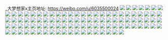 _大梦想家x主页地址: https://weibo.com/u/6035500024 
![](https://wx4.sinaimg.cn/mw2000/006AslgAly1h8ufgo9o2uj30u0140n3m.jpg) 
![](https://wx4.sinaimg.cn/mw2000/006AslgAly1h867pinxw9j30u01407bp.jpg) 
![](https://wx4.sinaimg.cn/mw2000/006AslgAly1h867pjcsnbj30u0140dng.jpg) 
![](https://wx4.sinaimg.cn/mw2000/006AslgAly1h47mxq3k38j30pe10un1l.jpg) 
![](https://wx4.sinaimg.cn/mw2000/006AslgAly1h0hx1yq34ij30u01hcwkw.jpg) 
![](https://wx4.sinaimg.cn/mw2000/006AslgAly1h08kspc86gj30u01sygqg.jpg) 
![](https://wx4.sinaimg.cn/mw2000/006AslgAly1h01cc7ik1zj30u0140qc5.jpg) 
![](https://wx4.sinaimg.cn/mw2000/006AslgAly1gzq0sen0v3j30u0190gsj.jpg) 
![](https://wx4.sinaimg.cn/mw2000/006AslgAly1gzq0sg21rvj30u0140dlc.jpg) 
![](https://wx4.sinaimg.cn/mw2000/006AslgAly1gy6p86gew8j30u01sygqw.jpg) 
![](https://wx4.sinaimg.cn/mw2000/006AslgAly1gy6p82mxpcj30u01syn2o.jpg) 
![](https://wx4.sinaimg.cn/mw2000/006AslgAly1gy6p80bdbuj30u01sytdh.jpg) 
![](https://wx4.sinaimg.cn/mw2000/006AslgAly1gy6p7zvpclj30u01sydmg.jpg) 
![](https://wx4.sinaimg.cn/mw2000/006AslgAly1gy5a1mfbrkj33402c0kjn.jpg) 
![](https://wx4.sinaimg.cn/mw2000/006AslgAly1gy5a1pjolmj33402c0hdv.jpg) 
![](https://wx4.sinaimg.cn/mw2000/006AslgAly1gy5a1znb7xj32c0340kjn.jpg) 
![](https://wx4.sinaimg.cn/mw2000/006AslgAly1gy59vy6c22j33402c0hdu.jpg) 
![](https://wx4.sinaimg.cn/mw2000/006AslgAly1gy59w3xr6qj33402c0hdu.jpg) 
![](https://wx4.sinaimg.cn/mw2000/006AslgAly1gy59w6tvsuj33402c0x6q.jpg) 
![](https://wx4.sinaimg.cn/mw2000/006AslgAly1gy59wcfaytj33402c0x6q.jpg) 
![](https://wx4.sinaimg.cn/mw2000/006AslgAly1gy59z6y22kj33402c01kz.jpg) 
![](https://wx4.sinaimg.cn/mw2000/006AslgAly1gy0ok1qjq4j31o0280b29.jpg) 
![](https://wx4.sinaimg.cn/mw2000/006AslgAly1gy0ok07wxcj31o0280u0x.jpg) 
![](https://wx4.sinaimg.cn/mw2000/006AslgAly1gy0ok2xoc5j31o0280hdt.jpg) 
![](https://wx4.sinaimg.cn/mw2000/006AslgAly1gxl82gns0oj30u0140djz.jpg) 
![](https://wx4.sinaimg.cn/mw2000/006AslgAly1gw2wgalddrj30u0140jxr.jpg) 
![](https://wx4.sinaimg.cn/mw2000/006AslgAly1gw2wgcl0lwj30u014044r.jpg) 
![](https://wx4.sinaimg.cn/mw2000/006AslgAly1gs063equzij31400u0n4k.jpg) 
![](https://wx4.sinaimg.cn/mw2000/006AslgAly1gs063ondl1j31400u048u.jpg) 
![](https://wx4.sinaimg.cn/mw2000/006AslgAly1gs063nmj5xj30rs4r44qq.jpg) 
![](https://wx4.sinaimg.cn/mw2000/006AslgAly1gs063inwaoj30rs5574qq.jpg) 
![](https://wx4.sinaimg.cn/mw2000/006AslgAly1grktttiv3jj33402c0npd.jpg) 
![](https://wx4.sinaimg.cn/mw2000/006AslgAly1grkttw1vnfj33402c04qq.jpg) 
![](https://wx4.sinaimg.cn/mw2000/006AslgAly1gr2oclgnj3j30qo10qjvv.jpg) 
![](https://wx4.sinaimg.cn/mw2000/006AslgAly1gr2oc77u7yj32o03k0kjm.jpg) 
![](https://wx4.sinaimg.cn/mw2000/006AslgAly1gr2obu0wvoj32o03k04qr.jpg) 
![](https://wx4.sinaimg.cn/mw2000/006AslgAly1gr2obn7v5nj33k02o0u0z.jpg) 
![](https://wx4.sinaimg.cn/mw2000/006AslgAly1gr2obr1azej32o03k01l0.jpg) 
![](https://wx4.sinaimg.cn/mw2000/006AslgAly1gr2obyk5pvj32o03k0e84.jpg) 
![](https://wx4.sinaimg.cn/mw2000/006AslgAly1gr2oc2q88fj62o03k0x6r02.jpg) 
![](https://wx4.sinaimg.cn/mw2000/006AslgAly1gr2oc9b2shj33k02o0u0z.jpg) 
![](https://wx4.sinaimg.cn/mw2000/006AslgAly1gr2ocdi5zoj32o03k0x6r.jpg) 
![](https://wx4.sinaimg.cn/mw2000/006AslgAly1gqw38m3kl7j62o02o0npk02.jpg) 
![](https://wx4.sinaimg.cn/mw2000/006AslgAly1gqw38plhp6j32o03k0x6y.jpg) 
![](https://wx4.sinaimg.cn/mw2000/006AslgAly1gqw38s3q5lj32o03k04qt.jpg) 
![](https://wx4.sinaimg.cn/mw2000/006AslgAly1gqw38v2ac8j32o03k04qu.jpg) 
![](https://wx4.sinaimg.cn/mw2000/006AslgAly1gqw38zh0ytj62002o04qw02.jpg) 
![](https://wx4.sinaimg.cn/mw2000/006AslgAly1gqw392xtuhj32o03k07wk.jpg) 
![](https://wx4.sinaimg.cn/mw2000/006AslgAly1gquluf5v3fj31sc2ds4qs.jpg) 
![](https://wx4.sinaimg.cn/mw2000/006AslgAly1gquluj0durj61sc2ds4qs02.jpg) 
![](https://wx4.sinaimg.cn/mw2000/006AslgAly1gq7mzlkekvj32c0340hdy.jpg) 
![](https://wx4.sinaimg.cn/mw2000/006AslgAly1gq7mzohdf2j32c0340hdy.jpg) 
![](https://wx4.sinaimg.cn/mw2000/006AslgAly1goyj5tdv69j33k02o0u0z.jpg) 
![](https://wx4.sinaimg.cn/mw2000/006AslgAly1goyj671i3yj33k02o0e86.jpg) 
![](https://wx4.sinaimg.cn/mw2000/006AslgAly1goyj6j3wioj32o03k0nph.jpg) 
![](https://wx4.sinaimg.cn/mw2000/006AslgAly1goyj6zpdc6j32o03k07wk.jpg) 
![](https://wx4.sinaimg.cn/mw2000/006AslgAly1goyj74fswqj33k02o07wj.jpg) 
![](https://wx4.sinaimg.cn/mw2000/006AslgAly1goyj7b06qxj32o03k0kjo.jpg) 
![](https://wx4.sinaimg.cn/mw2000/006AslgAly1goxoftia6kj31wf1wf7wh.jpg) 
![](https://wx4.sinaimg.cn/mw2000/006AslgAly1got0itybdoj31hc0u0tiy.jpg) 
![](https://wx4.sinaimg.cn/mw2000/006AslgAly1got0iujhzqj31hc0u0qcc.jpg) 
![](https://wx4.sinaimg.cn/mw2000/006AslgAly1got0itcmzxj31hc0u0qd2.jpg) 
![](https://wx4.sinaimg.cn/mw2000/006AslgAly1got0iryru8j310i0u0kfb.jpg) 
![](https://wx4.sinaimg.cn/mw2000/006AslgAly1gn61okmj3ej30u82iou0y.jpg) 
![](https://wx4.sinaimg.cn/mw2000/006AslgAly1gn61oxo17sj30xz2iox6q.jpg) 
![](https://wx4.sinaimg.cn/mw2000/006AslgAly1gn61om5qxpj31hc1hcgub.jpg) 
![](https://wx4.sinaimg.cn/mw2000/006AslgAly1gn3okuu2lnj32iq2iqqv7.jpg) 
![](https://wx4.sinaimg.cn/mw2000/006AslgAly1gn3oksu7wjj32iq26ekjm.jpg) 
![](https://wx4.sinaimg.cn/mw2000/006AslgAly1gmj1ap1ka0j31o0280qv5.jpg) 
![](https://wx4.sinaimg.cn/mw2000/006AslgAly1gmj1armlr9j31o0280hdt.jpg) 
![](https://wx4.sinaimg.cn/mw2000/006AslgAly1ge9awaif70j30ts12975t.jpg) 
![](https://wx4.sinaimg.cn/mw2000/006AslgAly1ge9awarnkoj30tk17tq6f.jpg) 
![](https://wx4.sinaimg.cn/mw2000/006AslgAly1ge9awaztncj30to1a945k.jpg) 
![](https://wx4.sinaimg.cn/mw2000/006AslgAly1ge9awb992aj30tw1f50yr.jpg) 
![](https://wx4.sinaimg.cn/mw2000/006AslgAly1ge9awbk0slj30ts1btjwt.jpg) 
![](https://wx4.sinaimg.cn/mw2000/006AslgAly1ge9awc2i0yj30to1e9q8h.jpg) 
![](https://wx4.sinaimg.cn/mw2000/006AslgAly1gd32pkh0okj31o01o07wh.jpg) 
![](https://wx4.sinaimg.cn/mw2000/006AslgAly1gd32pj1bcgj31o01o0npd.jpg) 
![](https://wx4.sinaimg.cn/mw2000/006AslgAly1gd32plaw1ij31o01o0b29.jpg) 
![](https://wx4.sinaimg.cn/mw2000/006AslgAly1gd32pmdywhj31rl1rlwwc.jpg) 
![](https://wx4.sinaimg.cn/mw2000/006AslgAly1gd32plz6q5j315o15o1kx.jpg) 
![](https://wx4.sinaimg.cn/mw2000/006AslgAly1gd32pju6zzj31h31h3hdt.jpg) 
![](https://wx4.sinaimg.cn/mw2000/006AslgAly1gcvzocl3naj30u00u0tlq.jpg) 
![](https://wx4.sinaimg.cn/mw2000/006AslgAly1gcvzoczb3bj30u00u0dri.jpg) 
![](https://wx4.sinaimg.cn/mw2000/006AslgAgy1gb5jsr715cj32o02o0e83.jpg) 
![](https://wx4.sinaimg.cn/mw2000/006AslgAgy1gb5jt1wqcvj32o02o0qv7.jpg) 
![](https://wx4.sinaimg.cn/mw2000/006AslgAgy1gb5jtcquatj32o02o0x6r.jpg) 
![](https://wx4.sinaimg.cn/mw2000/006AslgAgy1gb5jtw4xzlj32o02o0qv6.jpg) 
![](https://wx4.sinaimg.cn/mw2000/006AslgAgy1gb5junimopj32o03k0npe.jpg) 
![](https://wx4.sinaimg.cn/mw2000/006AslgAgy1gb5jurbd2wj32o03k0b2a.jpg) 
![](https://wx4.sinaimg.cn/mw2000/006AslgAgy1gb5jvbemxgj32o03k07wi.jpg) 
![](https://wx4.sinaimg.cn/mw2000/006AslgAly1gb5kl7kx44j33k02o01l0.jpg) 
![](https://wx4.sinaimg.cn/mw2000/006AslgAly1gb5kla4zbaj33k02o0qv7.jpg) 
![](https://wx4.sinaimg.cn/mw2000/006AslgAly1gb5kld6ennj33k02o0b2c.jpg) 
![](https://wx4.sinaimg.cn/mw2000/006AslgAgy1gb5jmwu2hij315oa4onpl.jpg) 
![](https://wx4.sinaimg.cn/mw2000/006AslgAgy1gb5jrbmtbrj315o9ncqva.jpg) 
![](https://wx4.sinaimg.cn/mw2000/006AslgAly1gb5jq1yj7mj315o8aonpm.jpg) 
![](https://wx4.sinaimg.cn/mw2000/006AslgAgy1gb5jqt2yujj315o9ncx6x.jpg) 
![](https://wx4.sinaimg.cn/mw2000/006AslgAly1g9rxqqv61fj32o02o04qr.jpg) 
![](https://wx4.sinaimg.cn/mw2000/006AslgAly1g9rxr1vkvxj32mz29lqv9.jpg) 
![](https://wx4.sinaimg.cn/mw2000/006AslgAly1g9rxr8sdvmj32nz1gihdv.jpg) 
